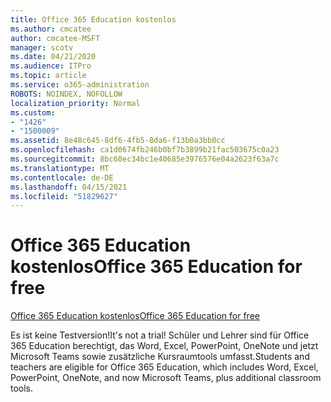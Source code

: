 ```yaml
---
title: Office 365 Education kostenlos
ms.author: cmcatee
author: cmcatee-MSFT
manager: scotv
ms.date: 04/21/2020
ms.audience: ITPro
ms.topic: article
ms.service: o365-administration
ROBOTS: NOINDEX, NOFOLLOW
localization_priority: Normal
ms.custom:
- "1426"
- "1500009"
ms.assetid: 8e48c645-8df6-4fb5-8da6-f13b0a3bb0cc
ms.openlocfilehash: ca1d0674fb246b0bf7b3899b21fac503675c0a23
ms.sourcegitcommit: 8bc60ec34bc1e40685e3976576e04a2623f63a7c
ms.translationtype: MT
ms.contentlocale: de-DE
ms.lasthandoff: 04/15/2021
ms.locfileid: "51829627"
---
```

# <a name="office-365-education-for-free"></a><span data-ttu-id="bd618-102">Office 365 Education kostenlos</span><span class="sxs-lookup"><span data-stu-id="bd618-102">Office 365 Education for free</span></span>

[<span data-ttu-id="bd618-103">Office 365 Education kostenlos</span><span class="sxs-lookup"><span data-stu-id="bd618-103">Office 365 Education for free</span></span>](https://products.office.com/student/office-in-education?ms.officeurl=students)
  
<span data-ttu-id="bd618-104">Es ist keine Testversion!</span><span class="sxs-lookup"><span data-stu-id="bd618-104">It's not a trial!</span></span> <span data-ttu-id="bd618-105">Schüler und Lehrer sind für Office 365 Education berechtigt, das Word, Excel, PowerPoint, OneNote und jetzt Microsoft Teams sowie zusätzliche Kursraumtools umfasst.</span><span class="sxs-lookup"><span data-stu-id="bd618-105">Students and teachers are eligible for Office 365 Education, which includes Word, Excel, PowerPoint, OneNote, and now Microsoft Teams, plus additional classroom tools.</span></span>